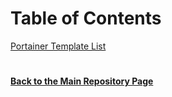 # Table of Contents

[Portainer Template List](https://github.com/mycroftwilde/portainer_templates/tree/master/TemplatesList)

#
#### [Back to the Main Repository Page](https://github.com/mycroftwilde/portainer_templates)

